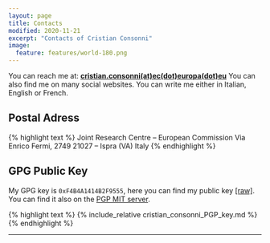 ```yaml
---
layout: page
title: Contacts
modified: 2020-11-21
excerpt: "Contacts of Cristian Consonni"
image:
  feature: features/world-180.png
---
```


You can reach me at:
**[cristian.consonni(at)ec(dot)europa(dot)eu](mailto:cristian.consonni(at)ec(dot)europa(dot)eu)**
You can also find me on many social websites. You can write me either
in Italian, English or French.

## Postal Adress

{% highlight text %}
Joint Research Centre – European Commission
Via Enrico Fermi, 2749
21027 – Ispra (VA)
Italy
{% endhighlight %}

## GPG Public Key

My GPG key is `0xF4B4A1414B2F9555`, here you can find my public key<a
class="collapsible inactive" id='mykey' href="#"></a> [[raw]](cristian_consonni_PGP_key.md). You can find it also on
the [PGP MIT server](https://pgp.mit.edu/pks/lookup?op=vindex&search=0xF4B4A1414B2F9555).
<div class="collapsible" id='mykey'>
{% highlight text %}
{% include_relative cristian_consonni_PGP_key.md %}
{% endhighlight %}
</div>

---
